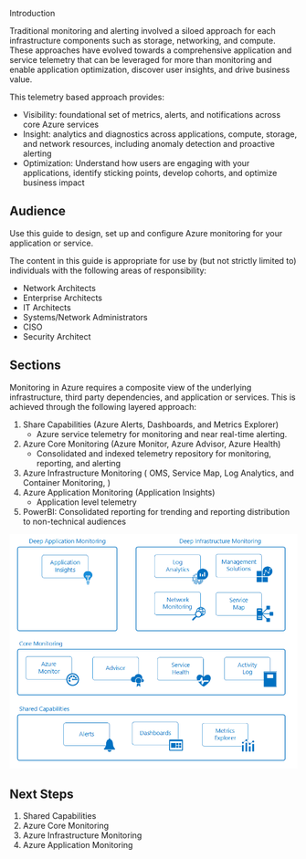Introduction 

 

Traditional monitoring and alerting involved a siloed approach for each infrastructure components such as storage, networking, and compute. These approaches have evolved towards a comprehensive application and service telemetry that can be leveraged for more than monitoring and enable application optimization, discover user insights, and drive business value. 


This telemetry based approach provides: 

 
- Visibility: foundational set of metrics, alerts, and notifications across core Azure services  
- Insight: analytics and diagnostics across applications, compute, storage, and network resources, including anomaly detection and proactive alerting  
- Optimization: Understand how users are engaging with your applications, identify sticking points, develop cohorts, and optimize business impact  

 

## Audience 


Use this guide to design, set up and configure Azure monitoring for your application or service.  

 
The content in this guide is appropriate for use by (but not strictly limited to) individuals with the following areas of responsibility: 


- Network Architects 
- Enterprise Architects  
- IT Architects  
- Systems/Network Administrators 
- CISO 
- Security Architect 

  

## Sections 

 

Monitoring in Azure requires a composite view of the underlying infrastructure, third party dependencies, and application or services.  This is achieved through the following layered approach:  

 
1. Share Capabilities (Azure Alerts, Dashboards, and Metrics Explorer) 
    - Azure service telemetry for monitoring and near real-time alerting. 
2. Azure Core Monitoring (Azure Monitor, Azure Advisor, Azure Health) 
    - Consolidated and indexed telemetry repository for monitoring, reporting, and alerting 
3. Azure Infrastructure Monitoring ( OMS, Service Map, Log Analytics, and Container Monitoring, ) 
4. Azure Application Monitoring (Application Insights) 
    - Application level telemetry 
5. PowerBI: Consolidated reporting for trending and reporting distribution to non-technical audiences

![Monitoring](https://github.com/alvarovitta/Monitoring-and-Alerting-/blob/master/_images/Monitoring.png)

## Next Steps

1. Shared Capabilities 
2. Azure Core Monitoring 
3. Azure Infrastructure Monitoring 
4. Azure Application Monitoring 
